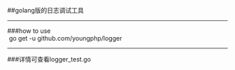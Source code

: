 ##golang版的日志调试工具
***
###how to use  
  go get -u github.com/youngphp/logger  
***
###详情可查看logger_test.go
